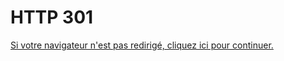 HTTP 301
========

[Si votre navigateur n'est pas redirigé, cliquez ici pour
continuer.](http://www.haut-conseil-egalite.gouv.fr/violences-de-genre/reperes-statistiques/)
